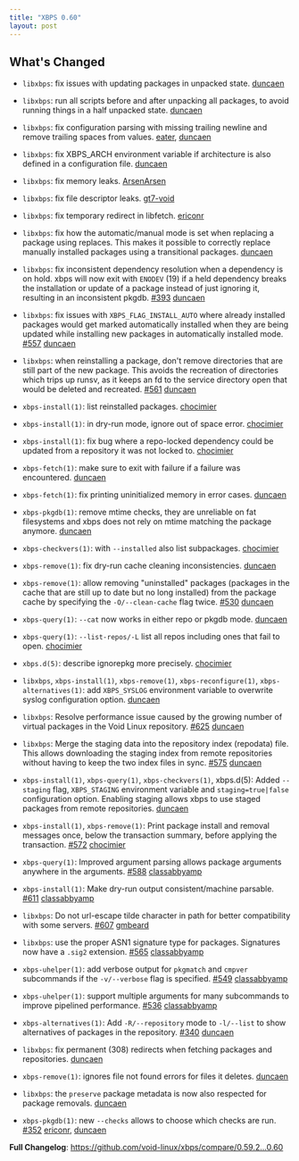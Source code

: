 ```yaml
---
title: "XBPS 0.60"
layout: post
---
```


## What's Changed

 * `libxbps`: fix issues with updating packages in unpacked state. [duncaen](https://github.com/duncaen)

 * `libxbps`: run all scripts before and after unpacking all packages,
   to avoid running things in a half unpacked state. [duncaen](https://github.com/duncaen)

 * `libxbps`: fix configuration parsing with missing trailing newline
   and remove trailing spaces from values. [eater](https://github.com/eater), [duncaen](https://github.com/duncaen)

 * `libxbps`: fix XBPS_ARCH environment variable if architecture
   is also defined in a configuration file. [duncaen](https://github.com/duncaen)

 * `libxbps`: fix memory leaks. [ArsenArsen](https://github.com/ArsenArsen)

 * `libxbps`: fix file descriptor leaks. [gt7-void](https://github.com/gt7-void)

 * `libxbps`: fix temporary redirect in libfetch. [ericonr](https://github.com/ericonr)

 * `libxbps`: fix how the automatic/manual mode is set when replacing a
    package using replaces. This makes it possible to correctly replace
    manually installed packages using a transitional packages. [duncaen](https://github.com/duncaen)

 * `libxbps`: fix inconsistent dependency resolution when a dependency
   is on hold. xbps will now exit with `ENODEV` (19) if a held dependency
   breaks the installation or update of a package instead of just ignoring
   it, resulting in an inconsistent pkgdb. [#393](https://github.com/void-linux/xbps/pull/393) [duncaen](https://github.com/duncaen)

 * `libxbps`: fix issues with `XBPS_FLAG_INSTALL_AUTO` where already installed
   packages would get marked automatically installed when they are being
   updated while installing new packages in automatically installed mode.
   [#557](https://github.com/void-linux/xbps/pull/557) [duncaen](https://github.com/duncaen)

 * `libxbps`: when reinstalling a package, don't remove directories that are still
   part of the new package. This avoids the recreation of directories which
   trips up runsv, as it keeps an fd to the service directory open that would
   be deleted and recreated. [#561](https://github.com/void-linux/xbps/pull/561) [duncaen](https://github.com/duncaen)

 * `xbps-install(1)`: list reinstalled packages. [chocimier](https://github.com/chocimier)

 * `xbps-install(1)`: in dry-run mode, ignore out of space error. [chocimier](https://github.com/chocimier)

 * `xbps-install(1)`: fix bug where a repo-locked dependency could be updated
   from a repository it was not locked to. [chocimier](https://github.com/chocimier)

 * `xbps-fetch(1)`: make sure to exit with failure if a failure was encountered.
   [duncaen](https://github.com/duncaen)

 * `xbps-fetch(1)`: fix printing uninitialized memory in error cases. [duncaen](https://github.com/duncaen)

 * `xbps-pkgdb(1)`: remove mtime checks, they are unreliable on fat filesystems
   and xbps does not rely on mtime matching the package anymore. [duncaen](https://github.com/duncaen)

 * `xbps-checkvers(1)`: with `--installed` also list subpackages. [chocimier](https://github.com/chocimier)

 * `xbps-remove(1)`: fix dry-run cache cleaning inconsistencies. [duncaen](https://github.com/duncaen)

 * `xbps-remove(1)`: allow removing "uninstalled" packages (packages in the cache
   that are still up to date but no long installed) from the package
   cache by specifying the `-O/--clean-cache` flag twice. [#530](https://github.com/void-linux/xbps/pull/530) [duncaen](https://github.com/duncaen)

 * `xbps-query(1)`: `--cat` now works in either repo or pkgdb mode. [duncaen](https://github.com/duncaen)

 * `xbps-query(1)`: `--list-repos/-L` list all repos including ones that
   fail to open. [chocimier](https://github.com/chocimier)

 * `xbps.d(5)`: describe ignorepkg more precisely. [chocimier](https://github.com/chocimier)

 * `libxbps`, `xbps-install(1)`, `xbps-remove(1)`, `xbps-reconfigure(1)`,
   `xbps-alternatives(1)`: add `XBPS_SYSLOG` environment variable to overwrite
   syslog configuration option. [duncaen](https://github.com/duncaen)

 * `libxbps`: Resolve performance issue caused by the growing number of virtual packages
   in the Void Linux repository. [#625](https://github.com/void-linux/xbps/pull/625) [duncaen](https://github.com/duncaen)

 * `libxbps`: Merge the staging data into the repository index (repodata) file.
   This allows downloading the staging index from remote repositories without
   having to keep the two index files in sync. [#575](https://github.com/void-linux/xbps/pull/575) [duncaen](https://github.com/duncaen)

 * `xbps-install(1)`, `xbps-query(1)`, `xbps-checkvers(1)`, xbps.d(5): Added `--staging` flag,
   `XBPS_STAGING` environment variable and `staging=true|false` configuration option.
   Enabling staging allows xbps to use staged packages from remote repositories.
   [duncaen](https://github.com/duncaen)

 * `xbps-install(1)`, `xbps-remove(1)`: Print package install and removal messages once,
   below the transaction summary, before applying the transaction. [#572](https://github.com/void-linux/xbps/pull/572) [chocimier](https://github.com/chocimier)

 * `xbps-query(1)`: Improved argument parsing allows package arguments anywhere in the
   arguments. [#588](https://github.com/void-linux/xbps/pull/588) [classabbyamp](https://github.com/classabbyamp)

 * `xbps-install(1)`: Make dry-run output consistent/machine parsable. [#611](https://github.com/void-linux/xbps/pull/611) [classabbyamp](https://github.com/classabbyamp)

 * `libxbps`: Do not url-escape tilde character in path for better compatibility with
   some servers. [#607](https://github.com/void-linux/xbps/pull/607) [gmbeard](https://github.com/gmbeard)

 * `libxbps`: use the proper ASN1 signature type for packages. Signatures now have a `.sig2`
   extension. [#565](https://github.com/void-linux/xbps/pull/565) [classabbyamp](https://github.com/classabbyamp)

 * `xbps-uhelper(1)`: add verbose output for `pkgmatch` and `cmpver` subcommands if the
   `-v/--verbose` flag is specified. [#549](https://github.com/void-linux/xbps/pull/549) [classabbyamp](https://github.com/classabbyamp)

 * `xbps-uhelper(1)`: support multiple arguments for many subcommands to improve pipelined
   performance. [#536](https://github.com/void-linux/xbps/pull/536) [classabbyamp](https://github.com/classabbyamp)

 * `xbps-alternatives(1)`: Add `-R/--repository` mode to `-l/--list` to show alternatives
   of packages in the repository. [#340](https://github.com/void-linux/xbps/pull/340) [duncaen](https://github.com/duncaen)

 * `libxbps`: fix permanent (308) redirects when fetching packages and repositories. [duncaen](https://github.com/duncaen)

 * `xbps-remove(1)`: ignores file not found errors for files it deletes. [duncaen](https://github.com/duncaen)

 * `libxbps`: the `preserve` package metadata is now also respected for package removals. [duncaen](https://github.com/duncaen)

 * `xbps-pkgdb(1)`: new `--checks` allows to choose which checks are run. [#352](https://github.com/void-linux/xbps/pull/352) [ericonr](https://github.com/ericonr), [duncaen](https://github.com/duncaen)

**Full Changelog**: <https://github.com/void-linux/xbps/compare/0.59.2...0.60>
